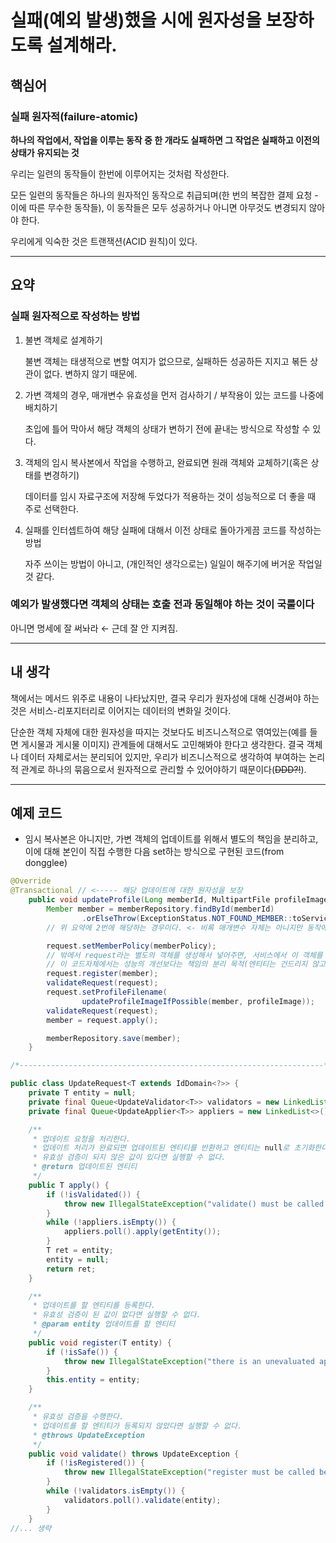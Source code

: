 # 실패(예외 발생)했을 시에 원자성을 보장하도록 설계해라.

## 핵심어

### 실패 원자적(failure-atomic)

**하나의 작업에서, 작업을 이루는 동작 중 한 개라도 실패하면 그 작업은 실패하고 이전의 상태가 유지되는 것**

우리는 일련의 동작들이 한번에 이루어지는 것처럼 작성한다. 

모든 일련의 동작들은 하나의 원자적인 동작으로 취급되며(한 번의 복잡한 결제 요청 - 이에 따른 무수한 동작들), 이 동작들은 모두 성공하거나 아니면 아무것도 변경되지 않아야 한다.

우리에게 익숙한 것은 트랜잭션(ACID 원칙)이 있다.

---

## 요약

### 실패 원자적으로 작성하는 방법

1. 불변 객체로 설계하기
    
    불변 객체는 태생적으로 변할 여지가 없으므로, 실패하든 성공하든 지지고 볶든 상관이 없다. 변하지 않기 때문에.
    
2. 가변 객체의 경우, 매개변수 유효성을 먼저 검사하기 / 부작용이 있는 코드를 나중에 배치하기
    
    초입에 틀어 막아서 해당 객체의 상태가 변하기 전에 끝내는 방식으로 작성할 수 있다.
    
3. 객체의 임시 복사본에서 작업을 수행하고, 완료되면 원래 객체와 교체하기(혹은 상태를 변경하기)
    
    데이터를 임시 자료구조에 저장해 두었다가 적용하는 것이 성능적으로 더 좋을 때 주로 선택한다.
    
4. 실패를 인터셉트하여 해당 실패에 대해서 이전 상태로 돌아가게끔 코드를 작성하는 방법
    
    자주 쓰이는 방법이 아니고, (개인적인 생각으로는) 일일이 해주기에 버거운 작업일 것 같다.
    

### 예외가 발생했다면 객체의 상태는 호출 전과 동일해야 하는 것이 국룰이다

아니면 명세에 잘 써놔라 ← 근데 잘 안 지켜짐.

---

## 내 생각

책에서는 메서드 위주로 내용이 나타났지만, 결국 우리가 원자성에 대해 신경써야 하는 것은 서비스-리포지터리로 이어지는 데이터의 변화일 것이다.

단순한 객체 자체에 대한 원자성을 따지는 것보다도 비즈니스적으로 엮여있는(예를 들면 게시물과 게시물 이미지) 관계들에 대해서도 고민해봐야 한다고 생각한다. 결국 객체나 데이터 자체로서는 분리되어 있지만, 우리가 비즈니스적으로 생각하여 부여하는 논리적 관계로 하나의 묶음으로서 원자적으로 관리할 수 있어야하기 때문이다(~~DDD?!~~). 

---

## 예제 코드

- 임시 복사본은 아니지만, 가변 객체의 업데이트를 위해서 별도의 책임을 분리하고, 이에 대해 본인이 직접 수행한 다음 set하는 방식으로 구현된 코드(from dongglee)

```java
@Override
@Transactional // <----- 해당 업데이트에 대한 원자성을 보장
	public void updateProfile(Long memberId, MultipartFile profileImage, MemberUpdateRequest request) {
		Member member = memberRepository.findById(memberId)
				.orElseThrow(ExceptionStatus.NOT_FOUND_MEMBER::toServiceException);
		// 위 요약에 2번에 해당하는 경우이다. <- 비록 매개변수 자체는 아니지만 동작에 사용되는 값의 유효성을 검사한다.

		request.setMemberPolicy(memberPolicy); 
		// 밖에서 request라는 별도의 객체를 생성해서 넣어주면, 서비스에서 이 객체를 이용하여 검증을 수행한다.
		// 이 코드자체에서는 성능의 개선보다는 책임의 분리 목적(엔티티는 건드리지 않고 도메인 로직 수행)이 더욱 강하다.
		request.register(member);
		validateRequest(request);
		request.setProfileFilename(
				updateProfileImageIfPossible(member, profileImage));
		validateRequest(request);
		member = request.apply();

		memberRepository.save(member);
	}

/*--------------------------------------------------------------------*/

public class UpdateRequest<T extends IdDomain<?>> {
	private T entity = null;
	private final Queue<UpdateValidator<T>> validators = new LinkedList<>();
	private final Queue<UpdateApplier<T>> appliers = new LinkedList<>();

	/**
	 * 업데이트 요청을 처리한다.
	 * 업데이트 처리가 완료되면 업데이트된 엔티티를 반환하고 엔티티는 null로 초기화한다.
	 * 유효성 검증이 되지 않은 값이 있다면 실행할 수 없다.
	 * @return 업데이트된 엔티티
	 */
	public T apply() {
		if (!isValidated()) {
			throw new IllegalStateException("validate() must be called before apply()");
		}
		while (!appliers.isEmpty()) {
			appliers.poll().apply(getEntity());
		}
		T ret = entity;
		entity = null;
		return ret;
	}

	/**
	 * 업데이트를 할 엔티티를 등록한다.
	 * 유효성 검증이 된 값이 없다면 실행할 수 없다.
	 * @param entity 업데이트를 할 엔티티
	 */
	public void register(T entity) {
		if (!isSafe()) {
			throw new IllegalStateException("there is an unevaluated applier");
		}
		this.entity = entity;
	}

	/**
	 * 유효성 검증을 수행한다.
	 * 업데이트를 할 엔티티가 등록되지 않았다면 실행할 수 없다.
	 * @throws UpdateException
	 */
	public void validate() throws UpdateException {
		if (!isRegistered()) {
			throw new IllegalStateException("register must be called before validate()");
		}
		while (!validators.isEmpty()) {
			validators.poll().validate(entity);
		}
	}
//... 생략
```
